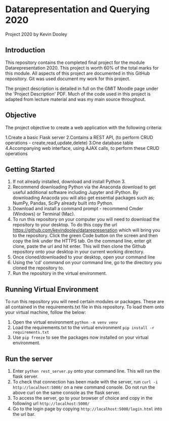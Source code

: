 # Datarepresentation and Querying 2020
Project 2020 by Kevin Dooley

## Introduction
This repository contains the completed final project for the module Datarepresentation 2020.
This project is worth 60% of the total marks for this module. All aspects of this project are documented in this GitHub repository. Git was used document my work for this project.

The project description is detailed in full on the GMIT Moodle page under the 'Project Description' PDF.
Much of the code used in this project is adapted from lecture material and was my main source throughout. 

## Objective
The project objective to create a web application with the following criteria:

1.Create a basic Flask server
2.Contains a REST API, (to perform CRUD operations - create,read,update,delete)
3.One database table 
4.Accompanying web interface, using AJAX calls, to perform these CRUD operations

## Getting Started
1. If not already installed, download and install Python 3.
2. Recommend downloading Python via the Anaconda download to get useful additional software including Jupyter and iPython. By downloading Anacoda you will also get essential packages such as; NumPy, Pandas, SciPy already built into Python.
3. Download and install a command prompt - recommend Cmder (Windows) or Terminal (Mac).
4. To run this repository on your computer you will need to download the repository to your desktop. To do this copy the url https://github.com/kevindooley/datarepresenation which will bring you to the repository. Click the green Code button on the screen and then copy the link under the HTTPS tab. On the command line, enter git clone, paste the url and hit enter. This will then clone the Github repository onto your desktop in your current working directory.
5. Once cloned/downloaded to your desktop, open your command line
6. Using the 'cd' command on your command line, go to the directory you cloned the repository to.
7. Run the repository in the virtual environment.

## Running Virtual Environment

To run this repository you will need certain modules or packages. These are all contained in the requirements.txt file in this repository. To load them onto your virtual machine, follow the below:
1. Open the virtual environment `python -m venv venv`
2. Load the requirements.txt to the virtual environment `pip install -r requirements.txt`
3. Use `pip freeze` to see the packages now installed on your virtual environment.

## Run the server
1. Enter `python rest_server.py` onto your command line. This will run the flask server.
2. To check that connection has been made with the server, run `curl -i http://localhost:5000/` on a new command console. Do not run the above curl on the same console as the flask server. 
3. To access the server, go to your browser of choice and copy in the following url `http://localhost:5000/`
4. Go to the login page by copying `http://localhost:5000/login.html` into the url bar.
